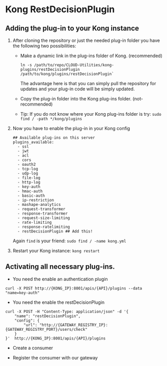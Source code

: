 # Kong RestDecisionPlugin

## Adding the plug-in to your Kong instance

1. After cloning the repository or just the needed plug-in folder you have the following two possibilities:
	* Make a dynamic link in the plug-ins folder of Kong. (recommended)

		```
		ln -s /path/to/repo/CLOUD-Utilities/kong-plugins/restDecisionPlugin /path/to/kong/plugins/restDecisionPlugin`
		```
		The advantage here is that you can simply pull the repository for updates and your plug-in code will be simply updated.
	* Copy the plug-in folder into the Kong plug-ins folder. (not-recommended)
	* Tip: If you do not know where your Kong plug-ins folder is try: `sudo find / -path */kong/plugins`
2. Now you have to enable the plug-in in your Kong config

	```
	## Available plug-ins on this server
	plugins_available:
	  - ssl
	  - jwt
	  - acl
	  - cors
	  - oauth2
	  - tcp-log
	  - udp-log
	  - file-log
	  - http-log
	  - key-auth
	  - hmac-auth
	  - basic-auth
	  - ip-restriction
	  - mashape-analytics
	  - request-transformer
	  - response-transformer
	  - request-size-limiting
	  - rate-limiting
	  - response-ratelimiting
	  - restDecisionPlugin ## Add this!
	```
	Again `find` is your friend: `sudo find / -name kong.yml`
3. Restart your Kong instance: `kong restart`

## Activating all necessary plug-ins.

- You need the enable an authentication plugin
```
curl -X POST http://{KONG_IP}:8001/apis/{API}/plugins --data "name=key-auth"
```

- You need the enable the restDecisionPlugin
```
curl -X POST -H "Content-Type: application/json" -d '{                        
    "name": "restDecisionPlugin",
    "config": {
        "url": "http://{GATEWAY_REGISTRY_IP}:{GATEWAY_REGISTRY_PORT}/users/check"
    }
}'  http://{KONG_IP}:8001/apis/{API}/plugins
```

- Create a consumer

- Register the consumer with our gateway
